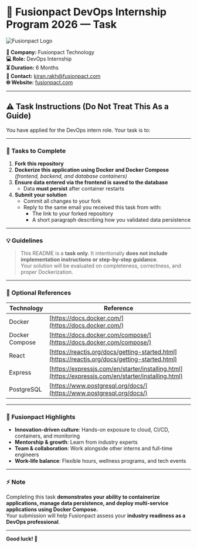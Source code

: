 # 🚀 Fusionpact DevOps Internship Program 2026 — Task

![Fusionpact Logo](https://www.fusionpact.com/wp-content/uploads/2023/04/fusionpact-logo.png)

**🌟 Company:** Fusionpact Technology  
**💻 Role:** DevOps Internship  
**⏳ Duration:** 6 Months  
**📧 Contact:** [kiran.rakh@fusionpact.com](mailto:kiran.rakh@fusionpact.com)  
**🌐 Website:** [fusionpact.com](https://www.fusionpact.com)

---

## ⚠️ Task Instructions (Do Not Treat This As a Guide)

You have applied for the DevOps intern role. Your task is to:

---

### 📝 Tasks to Complete

1. **Fork this repository**  
2. **Dockerize this application using Docker and Docker Compose**  
   *(frontend, backend, and database containers)*  
3. **Ensure data entered via the frontend is saved to the database**  
   - Data **must persist** after container restarts  
4. **Submit your solution**  
   - Commit all changes to your fork  
   - Reply to the same email you received this task from with:  
     - The link to your forked repository  
     - A short paragraph describing how you validated data persistence

---

### 💡 Guidelines

> This README is a **task only**. It intentionally **does not include implementation instructions or step-by-step guidance**.  
> Your solution will be evaluated on completeness, correctness, and proper Dockerization.

---

### 🔗 Optional References

| Technology | Reference |
|-----------|-----------|
| Docker | [https://docs.docker.com/](https://docs.docker.com/) |
| Docker Compose | [https://docs.docker.com/compose/](https://docs.docker.com/compose/) |
| React | [https://reactjs.org/docs/getting-started.html](https://reactjs.org/docs/getting-started.html) |
| Express | [https://expressjs.com/en/starter/installing.html](https://expressjs.com/en/starter/installing.html) |
| PostgreSQL | [https://www.postgresql.org/docs/](https://www.postgresql.org/docs/) |

---

### 🌟 Fusionpact Highlights

- **Innovation-driven culture**: Hands-on exposure to cloud, CI/CD, containers, and monitoring  
- **Mentorship & growth**: Learn from industry experts  
- **Team & collaboration**: Work alongside other interns and full-time engineers  
- **Work-life balance**: Flexible hours, wellness programs, and tech events  

---

### ⚡ Note

Completing this task **demonstrates your ability to containerize applications, manage data persistence, and deploy multi-service applications using Docker Compose.**  
Your submission will help Fusionpact assess your **industry readiness as a DevOps professional**.

---

**Good luck! 🚀**
